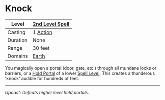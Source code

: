 # Knock

| Level    | [2nd Level Spell](2nd%20Level%20Spells.md)                            |
| -------- | --------------------------------------------------------------------- |
| Casting  | 1 [Action](../../../../Game%20Procedures/Core%20Procedures/Action.md) |
| Duration | None                                                                  |
| Range    | 30 feet                                                               |
| Domains  | [Earth](../../Spell%20Domains/Earth.md)                               |

You magically open a portal (door, gate, etc.) through all mundane locks or barriers, or a [Hold Portal](../Level%201/Hold%20Portal.md) of a lower [Spell Level](../../Spell%20Level.md). This creates a thunderous 'knock' audible for hundreds of feet.

---
*Upcast: Defeats higher level held portals.*
